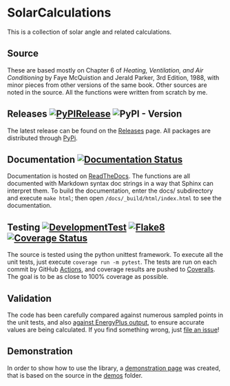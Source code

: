 # SolarCalculations
This is a collection of solar angle and related calculations.
 
## Source
These are based mostly on Chapter 6 of _Heating, Ventilation, and Air Conditioning_ by Faye McQuistion and Jerald Parker, 3rd Edition, 1988, with minor pieces from other versions of the same book.  Other sources are noted in the source.  All the functions were written from scratch by me.

## Releases [![PyPIRelease](https://github.com/Myoldmopar/SolarCalculations/actions/workflows/release.yml/badge.svg)](https://github.com/Myoldmopar/SolarCalculations/actions/workflows/release.yml) ![PyPI - Version](https://img.shields.io/pypi/v/solar-angles?color=44cc11)
The latest release can be found on the [Releases](https://github.com/Myoldmopar/SolarCalculations/releases/latest) page.  All packages are distributed through [PyPi](https://pypi.org/project/solar-angles/).

## Documentation [![Documentation Status](https://readthedocs.org/projects/solarcalculations/badge/?version=latest)](https://solarcalculations.readthedocs.io/en/latest/?badge=latest)
Documentation is hosted on [ReadTheDocs](http://solar-calculations.readthedocs.org/en/latest/).  The functions are all documented with Markdown syntax doc strings in a way that Sphinx can interpret them.  To build the documentation, enter the docs/ subdirectory and execute `make html`; then open `/docs/_build/html/index.html` to see the documentation.

## Testing [![DevelopmentTest](https://github.com/Myoldmopar/SolarCalculations/actions/workflows/test.yml/badge.svg)](https://github.com/Myoldmopar/SolarCalculations/actions/workflows/test.yml) [![Flake8](https://github.com/Myoldmopar/SolarCalculations/actions/workflows/flake8.yml/badge.svg)](https://github.com/Myoldmopar/SolarCalculations/actions/workflows/flake8.yml) [![Coverage Status](https://coveralls.io/repos/github/Myoldmopar/SolarCalculations/badge.svg?branch=master)](https://coveralls.io/github/Myoldmopar/SolarCalculations?branch=master)
The source is tested using the python unittest framework.  To execute all the unit tests, just execute `coverage run -m pytest`.  The tests are run on each commit by GitHub [Actions](https://github.com/Myoldmopar/SolarCalculations/actions), and coverage results are pushed to [Coveralls](https://coveralls.io/github/Myoldmopar/SolarCalculations).  The goal is to be as close to 100% coverage as possible.

## Validation
The code has been carefully compared against numerous sampled points in the unit tests, and also [against EnergyPlus output](https://github.com/Myoldmopar/SolarCalculations/wiki/CompareToEnergyPlus), to ensure accurate values are being calculated.  If you find something wrong, just [file an issue](https://github.com/Myoldmopar/SolarCalculations/issues/new)!

## Demonstration
In order to show how to use the library, a [demonstration page](https://github.com/Myoldmopar/SolarCalculations/wiki/DemoSolarAngles) was created, that is based on the source in the [demos](https://github.com/Myoldmopar/SolarCalculations/tree/master/solar_angles/demos) folder.
